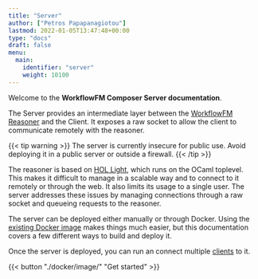 ```yaml
---
title: "Server"
author: ["Petros Papapanagiotou"]
lastmod: 2022-01-05T13:47:48+00:00
type: "docs"
draft: false
menu:
  main:
    identifier: "server"
    weight: 10100
---
```


Welcome to the **WorkflowFM Composer Server documentation**.

The Server provides an intermediate layer between the [WorkflowFM Reasoner](http://docs.workflowfm.com/workflowfm-reasoner/) and the Client. It exposes a raw socket to allow the client to communicate remotely with the reasoner.

{{< tip warning >}}
The server is currently insecure for public use. Avoid deploying it in a public server or outside a firewall.
{{< /tip >}}

The reasoner is based on [HOL Light](https://github.com/jrh13/hol-light), which runs on the OCaml toplevel. This makes it difficult to manage in a scalable way and to connect to it remotely or through the web. It also limits its usage to a single user. The server addresses these issues by managing connections through a raw socket and queueing requests to the reasoner.

The server can be deployed either manually or through Docker. Using the [existing Docker image](https://github.com/workflowfm/workflowfm-composer/pkgs/container/composer-server) makes things much easier, but this documentation covers a few different ways to build and deploy it.

Once the server is deployed, you can run an connect multiple [clients](../client) to it.

{{< button "./docker/image/" "Get started" >}}
